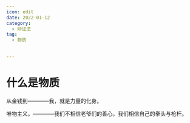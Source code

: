 ```yaml
---
icon: edit
date: 2022-01-12
category:
  - 辩证法
tag:
  - 物质
  

---
```


# 什么是物质

从金钱到————我，就是力量的化身。


唯物主义。————我们不相信老爷们的善心，我们相信自己的拳头与枪杆。


